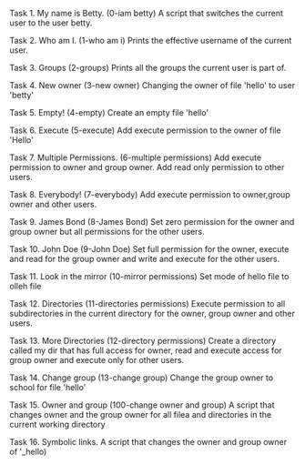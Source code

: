 Task 1. My name is Betty. (0-iam betty)
A script that switches the current user to the user betty.

Task 2. Who am I. (1-who am i)
Prints the effective username of the current user.

Task 3. Groups (2-groups)
Prints all the groups the current user is part of.

Task 4. New owner (3-new owner)
Changing the owner of file 'hello' to user 'betty'

Task 5. Empty! (4-empty)
Create an empty file 'hello'

Task 6. Execute (5-execute)
Add execute permission to the owner of file 'Hello'

Task 7. Multiple Permissions. (6-multiple permissions)
Add execute permission to owner and group owner. Add read only permission to other users. 

Task 8. Everybody! (7-everybody)
Add execute permission to owner,group owner and other users.

Task 9. James Bond (8-James Bond)
Set zero permission for the owner and group owner but all permissions for the other users.

Task 10. John Doe (9-John Doe)
Set full permission for the owner, execute and read for the group owner and write and execute for the other users.

Task 11. Look in the mirror (10-mirror permissions)
Set mode of hello file to olleh file

Task 12. Directories (11-directories permissions)
Execute permission to all subdirectories in the current directory for the owner, group owner and other users.

Task 13. More Directories (12-directory permissions)
Create a directory called my dir that has full access for owner, read and execute access for group owner and execute only for other users.

Task 14. Change group (13-change group)
Change the group owner to school for file 'hello'

Task 15. Owner and group (100-change owner and group)
A script that changes owner and the group owner for all filea and directories in the current working directory

Task 16. Symbolic links. 
A script that changes the owner and group owner of '_hello)     
